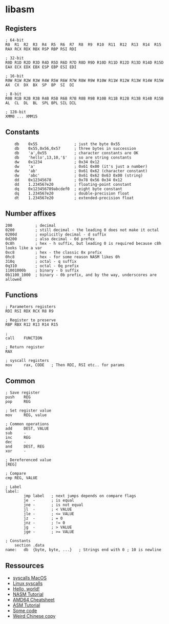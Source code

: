 # libasm

## Registers

```
; 64-bit
R0  R1  R2  R3  R4  R5  R6  R7  R8  R9  R10  R11  R12  R13  R14  R15
RAX RCX RDX RBX RSP RBP RSI RDI

; 32-bit
R0D R1D R2D R3D R4D R5D R6D R7D R8D R9D R10D R11D R12D R13D R14D R15D
EAX ECX EDX EBX ESP EBP ESI EDI

; 16-bit
R0W R1W R2W R3W R4W R5W R6W R7W R8W R9W R10W R11W R12W R13W R14W R15W
AX  CX  DX  BX  SP  BP  SI  DI

; 8-bit
R0B R1B R2B R3B R4B R5B R6B R7B R8B R9B R10B R11B R12B R13B R14B R15B
AL  CL  DL  BL  SPL BPL SIL DIL

; 128-bit
XMM0 ... XMM15
```

## Constants

```
	db    0x55                ; just the byte 0x55
	db    0x55,0x56,0x57      ; three bytes in succession
	db    'a',0x55            ; character constants are OK
	db    'hello',13,10,'$'   ; so are string constants
	dw    0x1234              ; 0x34 0x12
	dw    'a'                 ; 0x61 0x00 (it's just a number)
	dw    'ab'                ; 0x61 0x62 (character constant)
	dw    'abc'               ; 0x61 0x62 0x63 0x00 (string)
	dd    0x12345678          ; 0x78 0x56 0x34 0x12
	dd    1.234567e20         ; floating-point constant
	dq    0x123456789abcdef0  ; eight byte constant
	dq    1.234567e20         ; double-precision float
	dt    1.234567e20         ; extended-precision float
```

## Number affixes

```
200          ; decimal
0200         ; still decimal - the leading 0 does not make it octal
0200d        ; explicitly decimal - d suffix
0d200        ; also decimal - 0d prefex
0c8h         ; hex - h suffix, but leading 0 is required because c8h looks like a var
0xc8         ; hex - the classic 0x prefix
0hc8         ; hex - for some reason NASM likes 0h
310q         ; octal - q suffix
0q310        ; octal - 0q prefix
11001000b    ; binary - b suffix
0b1100_1000  ; binary - 0b prefix, and by the way, underscores are allowed
```

## Functions

```
; Parameters registers
RDI RSI RDX RCX R8 R9

; Register to preserve
RBP RBX R12 R13 R14 R15

;
call	FUNCTION

; Return register
RAX

; syscall registers
mov		rax, CODE	; Then RDI, RSI etc.. for params
```

## Common

```
; Save register
push	REG
pop		REG

; Set register value
mov		REG, value

; Common operations
add		DEST, VALUE
sub		-
inc		REG
dec		-
and		DEST, REG
xor		-

; Dereferenced value
[REG]

; Compare
cmp	REG, VALUE

; Label
label:
		jmp	label	; next jumps depends on compare flags
		je	-		; is equal
		jne	-		; is not equal
		jl	-		; < VALUE
		jle	-		; <= VALUE
		jz	-		; = 0
		jnz	-		; != 0
		jg	-		; > VALUE
		jge	-		; >= VALUE

; Constants
	section	.data
name:	db	{byte, byte, ...}	; Strings end with 0 ; 10 is newline
```

## Ressources

* [syscalls MacOS](https://opensource.apple.com/source/xnu/xnu-1504.3.12/bsd/kern/syscalls.master)
* [Linux syscalls](http://blog.rchapman.org/posts/Linux_System_Call_Table_for_x86_64/)
* [Hello, world!](https://gist.github.com/FiloSottile/7125822)
* [NASM Tutorial](https://cs.lmu.edu/~ray/notes/nasmtutorial/)
* [AMD64 Cheatsheet](http://web.archive.org/web/20160801075139/www.x86-64.org/documentation/abi.pdf)
* [ASM Tutorial](https://github.com/0xAX/asm)
* [Some code](https://www.conradk.com/codebase/2017/06/06/x86-64-assembly-from-scratch/)
* [Weird Chinese copy](http://www.voidcn.com/article/p-tvlwrlcp-bq.html)
